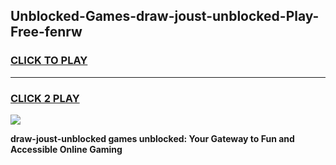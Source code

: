 
## Unblocked-Games-draw-joust-unblocked-Play-Free-fenrw
<h3>
<a href="https://premium76.site?title=draw-joust-unblocked&ref=10A">CLICK TO PLAY</a></h3>
<hr>

<h3>
<a href="https://premium76.site?title=draw-joust-unblocked&ref=10A">CLICK 2 PLAY</a>
  
</h3>

<a href="https://premium76.site?title=draw-joust-unblocked&ref=10A"><img src="https://clearcache.store/games.png"></a>


**draw-joust-unblocked games unblocked: Your Gateway to Fun and Accessible Online Gaming**
